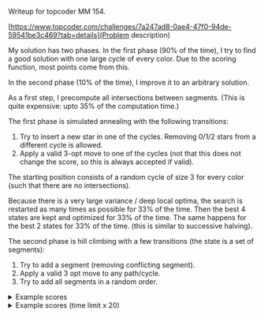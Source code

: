 Writeup for topcoder MM 154.

[https://www.topcoder.com/challenges/7a247ad8-0ae4-47f0-94de-59541be3c469?tab=details](Problem description)

My solution has two phases. In the first phase (90% of the time), I
try to find a good solution with one large cycle of every color. Due
to the scoring function, most points come from this.

In the second phase (10% of the time), I improve it to an arbitrary
solution.

As a first step, I precompute all intersections between
segments. (This is quite expensive: upto 35% of the computation
time.)

The first phase is simulated annealing with the following transitions:
1) Try to insert a new star in one of the cycles. Removing 0/1/2 stars
from a different cycle is allowed.
2) Apply a valid 3-opt move to one of the cycles (not that this does
not change the score, so this is always accepted if valid).

The starting position consists of a random cycle of size 3 for every
color (such that there are no intersections).

Because there is a very large variance / deep local optima, the search
is restarted as many times as possible for 33% of the time. Then the
best 4 states are kept and optimized for 33% of the time. The same
happens for the best 2 states for 33% of the time. (this is similar to
successive halving).

The second phase is hill climbing with a few transitions (the state is
a set of segments):
1) Try to add a segment (removing conflicting segment).
2) Apply a valid 3 opt move to any path/cycle.
3) Try to add all segments in a random order.

<details>
<summary>Example scores</summary>
```
01
Score = 405.7277412255662
02
Score = 8998.467120826903
03
Score = 19141.70779646047
04
Score = 9437.63776613454
05
Score = 5874.947430481751
06
Score = 2171.170584987534
07
Score = 8223.765763661806
08
Score = 4808.016459492484
09
Score = 6980.255367821438
10
Score = 12652.08698199629
```
</details>

<details>
<summary>Example scores (time limit x 20)</summary>
```
01
Score = 405.7277412255662
02
Score = 10844.462363734774
03
Score = 20117.347810374973
04
Score = 10249.459117599066
05
Score = 6530.403598620486
06
Score = 2190.3341945320667
07
Score = 9248.77842504568
08
Score = 5187.185668978776
09
Score = 7250.074137551974
10
Score = 12806.464109971963
```
</details>

